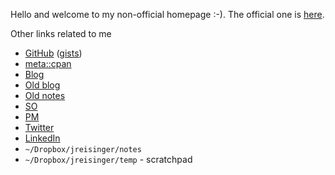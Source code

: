 Hello and welcome to my non-official homepage :-). The official one is [here](https://jreisinger.github.io/).

Other links related to me

* [GitHub](https://github.com/jreisinger) ([gists](https://gist.github.com/search?q=user%3Ajreisinger))
* [meta::cpan](https://metacpan.org/author/REISINGE)
* [Blog](https://jreisinger.github.io/blog2/)
* [Old blog](https://jreisinger.blogspot.com)
* [Old notes](https://jreisinger.github.io/notes/)
* [SO](https://stackoverflow.com/users/1039320/jreisinger)
* [PM](https://perlmonks.org/?node_id=6364;user=reisinge)
* [Twitter](https://twitter.com/JozefReisinger)
* [LinkedIn](https://www.linkedin.com/in/jozefreisinger/)
* `~/Dropbox/jreisinger/notes`
* `~/Dropbox/jreisinger/temp` - scratchpad
